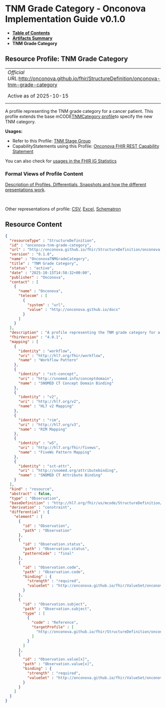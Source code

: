 # TNM Grade Category - Onconova Implementation Guide v0.1.0

* [**Table of Contents**](toc.md)
* [**Artifacts Summary**](artifacts.md)
* **TNM Grade Category**

## Resource Profile: TNM Grade Category 

| | |
| :--- | :--- |
| *Official URL*:http://onconova.github.io/fhir/StructureDefinition/onconova-tnm-grade-category | *Version*:0.1.0 |
| Active as of 2025-10-15 | *Computable Name*:OnconovaTNMGradeCategory |

 
A profile representing the TNM grade category for a cancer patient. 
This profile extends the base mCODE[TNMCategory profile](http://hl7.org/fhir/us/mcode/StructureDefinition/mcode-tnm-category)to specify the new TNM category. 

**Usages:**

* Refer to this Profile: [TNM Stage Group](StructureDefinition-onconova-tnm-stage-group.md)
* CapabilityStatements using this Profile: [Onconova FHIR REST Capability Statement](CapabilityStatement-onconova-capability-statement.md)

You can also check for [usages in the FHIR IG Statistics](https://packages2.fhir.org/xig/onconova.fhir|current/StructureDefinition/onconova-tnm-grade-category)

### Formal Views of Profile Content

 [Description of Profiles, Differentials, Snapshots and how the different presentations work](http://build.fhir.org/ig/FHIR/ig-guidance/readingIgs.html#structure-definitions). 

 

Other representations of profile: [CSV](StructureDefinition-onconova-tnm-grade-category.csv), [Excel](StructureDefinition-onconova-tnm-grade-category.xlsx), [Schematron](StructureDefinition-onconova-tnm-grade-category.sch) 



## Resource Content

```json
{
  "resourceType" : "StructureDefinition",
  "id" : "onconova-tnm-grade-category",
  "url" : "http://onconova.github.io/fhir/StructureDefinition/onconova-tnm-grade-category",
  "version" : "0.1.0",
  "name" : "OnconovaTNMGradeCategory",
  "title" : "TNM Grade Category",
  "status" : "active",
  "date" : "2025-10-15T14:58:32+00:00",
  "publisher" : "Onconova",
  "contact" : [
    {
      "name" : "Onconova",
      "telecom" : [
        {
          "system" : "url",
          "value" : "http://onconova.github.io/docs"
        }
      ]
    }
  ],
  "description" : "A profile representing the TNM grade category for a cancer patient. \n\nThis profile extends the base mCODE [TNMCategory profile](http://hl7.org/fhir/us/mcode/StructureDefinition/mcode-tnm-category) to specify the new TNM category.",
  "fhirVersion" : "4.0.1",
  "mapping" : [
    {
      "identity" : "workflow",
      "uri" : "http://hl7.org/fhir/workflow",
      "name" : "Workflow Pattern"
    },
    {
      "identity" : "sct-concept",
      "uri" : "http://snomed.info/conceptdomain",
      "name" : "SNOMED CT Concept Domain Binding"
    },
    {
      "identity" : "v2",
      "uri" : "http://hl7.org/v2",
      "name" : "HL7 v2 Mapping"
    },
    {
      "identity" : "rim",
      "uri" : "http://hl7.org/v3",
      "name" : "RIM Mapping"
    },
    {
      "identity" : "w5",
      "uri" : "http://hl7.org/fhir/fivews",
      "name" : "FiveWs Pattern Mapping"
    },
    {
      "identity" : "sct-attr",
      "uri" : "http://snomed.org/attributebinding",
      "name" : "SNOMED CT Attribute Binding"
    }
  ],
  "kind" : "resource",
  "abstract" : false,
  "type" : "Observation",
  "baseDefinition" : "http://hl7.org/fhir/us/mcode/StructureDefinition/mcode-tnm-category|4.0.0",
  "derivation" : "constraint",
  "differential" : {
    "element" : [
      {
        "id" : "Observation",
        "path" : "Observation"
      },
      {
        "id" : "Observation.status",
        "path" : "Observation.status",
        "patternCode" : "final"
      },
      {
        "id" : "Observation.code",
        "path" : "Observation.code",
        "binding" : {
          "strength" : "required",
          "valueSet" : "http://onconova.github.io/fhir/ValueSet/onconova-vs-tnm-grade-category-methods|0.1.0"
        }
      },
      {
        "id" : "Observation.subject",
        "path" : "Observation.subject",
        "type" : [
          {
            "code" : "Reference",
            "targetProfile" : [
              "http://onconova.github.io/fhir/StructureDefinition/onconova-cancer-patient|0.1.0"
            ]
          }
        ]
      },
      {
        "id" : "Observation.value[x]",
        "path" : "Observation.value[x]",
        "binding" : {
          "strength" : "required",
          "valueSet" : "http://onconova.github.io/fhir/ValueSet/onconova-vs-tnm-grade-categories|0.1.0"
        }
      }
    ]
  }
}

```

